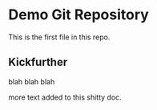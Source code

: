 # Demo Git Repository

This is the first file in this repo.


## Kickfurther

blah blah blah

more text added to this shitty doc.
